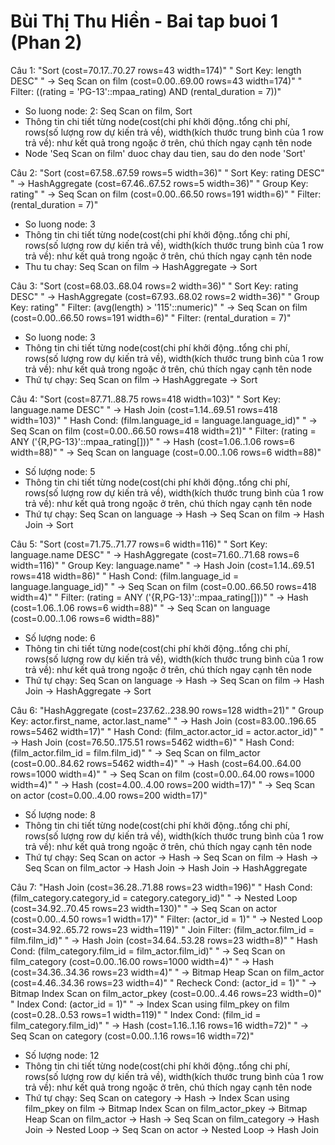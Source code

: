 # Bùi Thị Thu Hiền - Bai tap buoi 1 (Phan 2)
Câu 1: 
"Sort  (cost=70.17..70.27 rows=43 width=174)"
"  Sort Key: length DESC"
"  ->  Seq Scan on film  (cost=0.00..69.00 rows=43 width=174)"
"        Filter: ((rating = 'PG-13'::mpaa_rating) AND (rental_duration = 7))"

- So luong node: 2: Seq Scan on film, Sort
- Thông tin chi tiết từng node(cost(chi phí khởi động..tổng chi phí, rows(số lượng row dự kiến trả về), width(kích thước trung bình của 1 row trả về): như kết quả trong ngoặc ở trên, chú thích ngay cạnh tên node
- Node 'Seq Scan on film' duoc chay dau tien, sau do den node 'Sort'

Câu 2: 
"Sort  (cost=67.58..67.59 rows=5 width=36)"
"  Sort Key: rating DESC"
"  ->  HashAggregate  (cost=67.46..67.52 rows=5 width=36)"
"        Group Key: rating"
"        ->  Seq Scan on film  (cost=0.00..66.50 rows=191 width=6)"
"              Filter: (rental_duration = 7)"

- So luong node: 3
- Thông tin chi tiết từng node(cost(chi phí khởi động..tổng chi phí, rows(số lượng row dự kiến trả về), width(kích thước trung bình của 1 row trả về): như kết quả trong ngoặc ở trên, chú thích ngay cạnh tên node
- Thu tu chay: Seq Scan on film -> HashAggregate -> Sort

Câu 3: 
"Sort  (cost=68.03..68.04 rows=2 width=36)"
"  Sort Key: rating DESC"
"  ->  HashAggregate  (cost=67.93..68.02 rows=2 width=36)"
"        Group Key: rating"
"        Filter: (avg(length) > '115'::numeric)"
"        ->  Seq Scan on film  (cost=0.00..66.50 rows=191 width=6)"
"              Filter: (rental_duration = 7)"

- So luong node: 3
- Thông tin chi tiết từng node(cost(chi phí khởi động..tổng chi phí, rows(số lượng row dự kiến trả về), width(kích thước trung bình của 1 row trả về): như kết quả trong ngoặc ở trên, chú thích ngay cạnh tên node
- Thứ tự chạy: Seq Scan on film -> HashAggregate -> Sort

Câu 4: 
"Sort  (cost=87.71..88.75 rows=418 width=103)"
"  Sort Key: language.name DESC"
"  ->  Hash Join  (cost=1.14..69.51 rows=418 width=103)"
"        Hash Cond: (film.language_id = language.language_id)"
"        ->  Seq Scan on film  (cost=0.00..66.50 rows=418 width=21)"
"              Filter: (rating = ANY ('{R,PG-13}'::mpaa_rating[]))"
"        ->  Hash  (cost=1.06..1.06 rows=6 width=88)"
"              ->  Seq Scan on language  (cost=0.00..1.06 rows=6 width=88)"

- Số lượng node: 5
- Thông tin chi tiết từng node(cost(chi phí khởi động..tổng chi phí, rows(số lượng row dự kiến trả về), width(kích thước trung bình của 1 row trả về): như kết quả trong ngoặc ở trên, chú thích ngay cạnh tên node
- Thứ tự chạy: Seq Scan on language -> Hash -> Seq Scan on film -> Hash Join -> Sort

Câu 5: 
"Sort  (cost=71.75..71.77 rows=6 width=116)"
"  Sort Key: language.name DESC"
"  ->  HashAggregate  (cost=71.60..71.68 rows=6 width=116)"
"        Group Key: language.name"
"        ->  Hash Join  (cost=1.14..69.51 rows=418 width=86)"
"              Hash Cond: (film.language_id = language.language_id)"
"              ->  Seq Scan on film  (cost=0.00..66.50 rows=418 width=4)"
"                    Filter: (rating = ANY ('{R,PG-13}'::mpaa_rating[]))"
"              ->  Hash  (cost=1.06..1.06 rows=6 width=88)"
"                    ->  Seq Scan on language  (cost=0.00..1.06 rows=6 width=88)"

- Số lượng node: 6
- Thông tin chi tiết từng node(cost(chi phí khởi động..tổng chi phí, rows(số lượng row dự kiến trả về), width(kích thước trung bình của 1 row trả về): như kết quả trong ngoặc ở trên, chú thích ngay cạnh tên node
- Thứ tự chạy: Seq Scan on language -> Hash -> Seq Scan on film -> Hash Join -> HashAggregate -> Sort

Câu 6: 
"HashAggregate  (cost=237.62..238.90 rows=128 width=21)"
"  Group Key: actor.first_name, actor.last_name"
"  ->  Hash Join  (cost=83.00..196.65 rows=5462 width=17)"
"        Hash Cond: (film_actor.actor_id = actor.actor_id)"
"        ->  Hash Join  (cost=76.50..175.51 rows=5462 width=6)"
"              Hash Cond: (film_actor.film_id = film.film_id)"
"              ->  Seq Scan on film_actor  (cost=0.00..84.62 rows=5462 width=4)"
"              ->  Hash  (cost=64.00..64.00 rows=1000 width=4)"
"                    ->  Seq Scan on film  (cost=0.00..64.00 rows=1000 width=4)"
"        ->  Hash  (cost=4.00..4.00 rows=200 width=17)"
"              ->  Seq Scan on actor  (cost=0.00..4.00 rows=200 width=17)"

- Số lượng node: 8
- Thông tin chi tiết từng node(cost(chi phí khởi động..tổng chi phí, rows(số lượng row dự kiến trả về), width(kích thước trung bình của 1 row trả về): như kết quả trong ngoặc ở trên, chú thích ngay cạnh tên node
- Thứ tự chạy: Seq Scan on actor -> Hash -> Seq Scan on film -> Hash -> Seq Scan on film_actor -> Hash Join 
               -> Hash Join -> HashAggregate

Câu 7: 
"Hash Join  (cost=36.28..71.88 rows=23 width=196)"
"  Hash Cond: (film_category.category_id = category.category_id)"
"  ->  Nested Loop  (cost=34.92..70.45 rows=23 width=130)"
"        ->  Seq Scan on actor  (cost=0.00..4.50 rows=1 width=17)"
"              Filter: (actor_id = 1)"
"        ->  Nested Loop  (cost=34.92..65.72 rows=23 width=119)"
"              Join Filter: (film_actor.film_id = film.film_id)"
"              ->  Hash Join  (cost=34.64..53.28 rows=23 width=8)"
"                    Hash Cond: (film_category.film_id = film_actor.film_id)"
"                    ->  Seq Scan on film_category  (cost=0.00..16.00 rows=1000 width=4)"
"                    ->  Hash  (cost=34.36..34.36 rows=23 width=4)"
"                          ->  Bitmap Heap Scan on film_actor  (cost=4.46..34.36 rows=23 width=4)"
"                                Recheck Cond: (actor_id = 1)"
"                                ->  Bitmap Index Scan on film_actor_pkey  (cost=0.00..4.46 rows=23 width=0)"
"                                      Index Cond: (actor_id = 1)"
"              ->  Index Scan using film_pkey on film  (cost=0.28..0.53 rows=1 width=119)"
"                    Index Cond: (film_id = film_category.film_id)"
"  ->  Hash  (cost=1.16..1.16 rows=16 width=72)"
"        ->  Seq Scan on category  (cost=0.00..1.16 rows=16 width=72)"

- Số lượng node: 12
- Thông tin chi tiết từng node(cost(chi phí khởi động..tổng chi phí, rows(số lượng row dự kiến trả về), width(kích thước trung bình của 1 row trả về): như kết quả trong ngoặc ở trên, chú thích ngay cạnh tên node
- Thứ tự chạy: Seq Scan on category -> Hash -> Index Scan using film_pkey on film -> Bitmap Index Scan on film_actor_pkey 
               -> Bitmap Heap Scan on film_actor -> Hash -> Seq Scan on film_category -> Hash Join
               -> Nested Loop -> Seq Scan on actor ->  Nested Loop -> Hash Join
